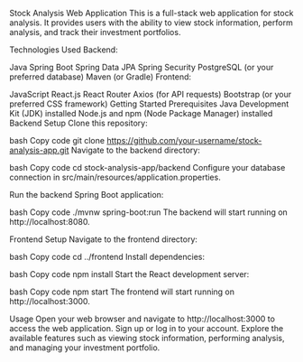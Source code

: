 Stock Analysis Web Application
This is a full-stack web application for stock analysis. It provides users with the ability to view stock information, 
perform analysis, and track their investment portfolios.

Technologies Used
Backend:

Java
Spring Boot
Spring Data JPA
Spring Security
PostgreSQL (or your preferred database)
Maven (or Gradle)
Frontend:

JavaScript
React.js
React Router
Axios (for API requests)
Bootstrap (or your preferred CSS framework)
Getting Started
Prerequisites
Java Development Kit (JDK) installed
Node.js and npm (Node Package Manager) installed
Backend Setup
Clone this repository:

bash
Copy code
git clone https://github.com/your-username/stock-analysis-app.git
Navigate to the backend directory:

bash
Copy code
cd stock-analysis-app/backend
Configure your database connection in src/main/resources/application.properties.

Run the backend Spring Boot application:

bash
Copy code
./mvnw spring-boot:run
The backend will start running on http://localhost:8080.

Frontend Setup
Navigate to the frontend directory:

bash
Copy code
cd ../frontend
Install dependencies:

bash
Copy code
npm install
Start the React development server:

bash
Copy code
npm start
The frontend will start running on http://localhost:3000.

Usage
Open your web browser and navigate to http://localhost:3000 to access the web application.
Sign up or log in to your account.
Explore the available features such as viewing stock information, performing analysis, and managing your investment portfolio.